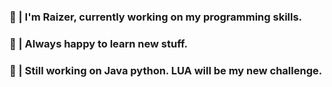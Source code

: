 ### 🦅 | I'm Raizer, currently working on my programming skills.
### 📖 | Always happy to learn new stuff.
### 🤠 | Still working on Java python. LUA will be my new challenge.
